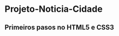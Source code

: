 # Projeto-Noticia-Cidade
## Primeiros pasos no HTML5 e CSS3

<p aling+"center>
<imh widith="350" height="400" src="essets/to_redme/https://github.com/ArturoRom/Projeto-Noticia-Cidade/commit/c2e9d3be307de554f4ff15eaf5169cb980aa1f10">
</p>
